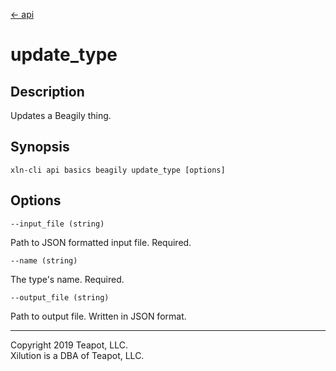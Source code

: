 [<- api](../../../api/index.md)

# update_type

## Description

Updates a Beagily thing.

## Synopsis

```
xln-cli api basics beagily update_type [options]
```

## Options

`--input_file (string)`

Path to JSON formatted input file. Required.

`--name (string)`

The type's name. Required.

`--output_file (string)`

Path to output file. Written in JSON format.

---
Copyright 2019 Teapot, LLC.  
Xilution is a DBA of Teapot, LLC.
